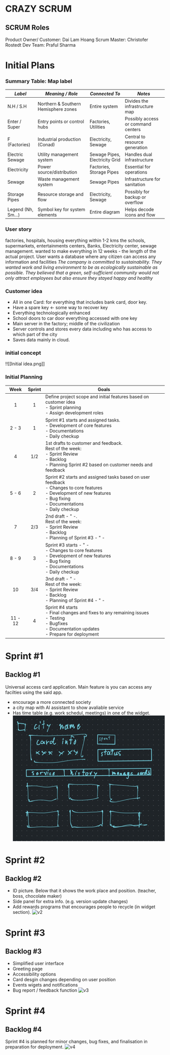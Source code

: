# CRAZY SCRUM
## SCRUM Roles
Product Owner/ Customer: Dai Lam Hoang
Scrum Master: Christofer Rostedt
Dev Team: Praful Sharma

# Initial Plans

### Summary Table: Map label

| *Label*          | *Meaning / Role*                     | *Connected To*                 | *Notes*                            |
| ---------------- | ------------------------------------ | ------------------------------ | ---------------------------------- |
| N.H / S.H        | Northern & Southern Hemisphere zones | Entire system                  | Divides the infrastructure map     |
| Enter / Super    | Entry points or control hubs         | Factories, Utilities           | Possibly access or command centers |
| F (Factories)    | Industrial production (Conad)        | Electricity, Sewage            | Central to resource generation     |
| Electric Sewage  | Utility management system            | Sewage Pipes, Electricity Grid | Handles dual infrastructure        |
| Electricity      | Power source/distribution            | Factories, Storage Pipes       | Essential for operations           |
| Sewage           | Waste management system              | Sewage Pipes                   | Infrastructure for sanitation      |
| Storage Pipes    | Resource storage and flow            | Electricity, Sewage            | Possibly for backup or overflow    |
| Legend (Nh, Sm…) | Symbol key for system elements       | Entire diagram                 | Helps decode icons and flow        |

### User story
factories, hospitals, housing everything within 1-2 kms
the schools, supermarkets, entertainments centers, Banks, Electricity center, sewage management.
wanted to make everything in 12 weeks - the length of the actual project.
User wants a database where any citizen can access any information and facilities
*The company is committed to sustainability. They wanted work and living environment to be as ecologically sustainable as possible. They believed that a green, self-sufficient community would not only attract employees but also ensure they stayed happy and healthy*

### Customer idea
- All in one Card: for everything that includes bank card, door key.
- Have a spare key <- some way to recover key
- Everything technologically enhanced
- School doors to car door everything accessed with one key
- Main server in the factory; middle of the civilization
- Server controls and stores every data including who has access to which part of the city
- Saves data mainly in cloud.

### initial concept
!![[Initial idea.png]]

### Initial Planning

|  Week   | Sprint | Goals                                                                                                                                                                            |
| :-----: | :----: | -------------------------------------------------------------------------------------------------------------------------------------------------------------------------------- |
|    1    |   1    | Define project scope and initial features based on customer idea<br>- Sprint planning<br>- Assign development roles                                                              |
|  2 - 3  |   1    | Sprint #1 starts and assigned tasks.<br>- Development of core features<br>- Documentations<br>- Daily checkup                                                                    |
|    4    |  1/2   | 1st drafts to customer and feedback. <br>Rest of the week:<br>- Sprint Review<br>- Backlog<br>- Planning Sprint #2 based on customer needs and feedback                          |
|  5 - 6  |   2    | Sprint #2 starts and assigned tasks based on user feedback<br>- Changes to core features<br>- Development of new features<br>- Bug fixing<br>- Documentations<br>- Daily checkup |
|    7    |  2/3   | 2nd draft - " -.<br>Rest of the week:<br>- Sprint Review<br>- Backlog<br>- Planning of Sprint #3 - " -                                                                           |
|  8 - 9  |   3    | Sprint #3 starts - " -<br>- Changes to core features<br>- Development of new features<br>- Bug fixing<br>- Documentations<br>- Daily checkup                                     |
|   10    |  3/4   | 3nd draft - " -<br>Rest of the week:<br>- Sprint Review<br>- Backlog<br>- Planning of Sprint #4 - " -                                                                            |
| 11 - 12 |   4    | Sprint #4 starts<br>- Final changes and fixes to any remaining issues<br>- Testing<br>- Bugfixes<br>- Documentation updates<br>- Prepare for deployment                          |

# Sprint #1
## Backlog #1
Universal access card application. Main feature is you can access any facilties using the said app. 
- encourage a more connected society
- a city map with AI assistant to show avaliable service
- Has time table (e.g. work schedul, meetings) in one of the widget.
![v1](https://github.com/HoangDaiLam/SCRUM/blob/main/images/v0.jpg?raw=true)

# Sprint #2
## Backlog #2
- ID picture. Below that it shows the work place and position. (teacher, boss, chocolate maker)
- Side panel for extra info. (e.g. version update changes)
- Add rewards programs that encourages people to recycle (in widget section).
![v2](https://github.com/HoangDaiLam/SCRUM/blob/main/images/v2.jpeg?raw=true)

# Sprint #3
## Backlog #3
- Simplified user interface
- Greeting page
- Accessibility options
- Card desgin changes depending on user position
- Events wigets and notifications
- Bug report / feedback function
![v3](https://github.com/HoangDaiLam/SCRUM/blob/main/images/v3.jpeg?raw=true)

# Sprint #4
## Backlog #4
Sprint #4 is planned for minor changes, bug fixes, and finalisation in preparation for deployment.
![v4](https://github.com/HoangDaiLam/SCRUM/blob/main/images/v4.jpeg?raw=true)